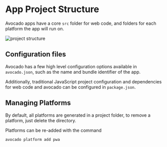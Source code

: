 # App Project Structure

Avocado apps have a core `src` folder for web code, and folders for each platform the app will run on.

![project structure](/assets/img/avocado/project-structure.png)

## Configuration files

Avocado has a few high level configuration options available in `avocado.json`, such as the name and bundle identifier of the app.

Additionally, traditional JavaScript project configuration and dependencies for web code and avocado can be configured in `package.json`.

## Managing Platforms

By default, all platforms are generated in a project folder, to remove a platform, just delete the directory.

Platforms can be re-added with the command

```bash
avocado platform add pwa
```
